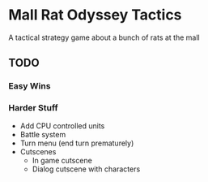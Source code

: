 # Mall Rat Odyssey Tactics

A tactical strategy game about a bunch of rats at the mall

## TODO

### Easy Wins

### Harder Stuff

- Add CPU controlled units
- Battle system
- Turn menu (end turn prematurely)
- Cutscenes
  - In game cutscene
  - Dialog cutscene with characters
